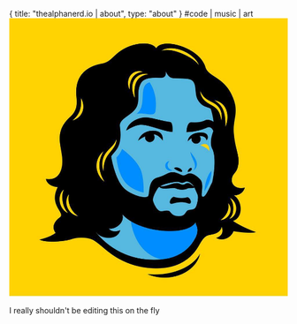 {
  title: "thealphanerd.io | about",
  type: "about"
}
#code | music | art
![a picture of Myles](/images/me.jpg)

I really shouldn't be editing this on the fly